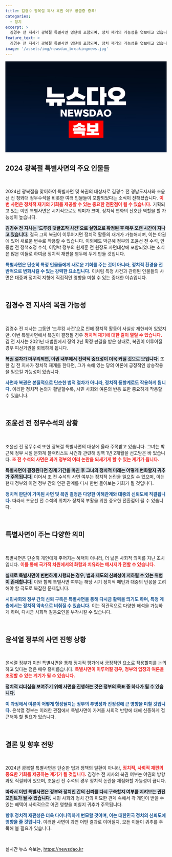 ```yaml
---
title: 김경수 광복절 특사 복권 여부 궁금증 증폭!
categories:
  - 정치
excerpt: >
  김경수 전 지사가 광복절 특별사면 명단에 포함되며, 정치 재기의 가능성을 엿보이고 있습니다. 박근혜 정부 청와대 인사들도 함께 사면 대상에 올랐는데, 이들로 인해 야권의 정치 지형에 중대한 변화가 예상됩니다.
feature_text: >
  김경수 전 지사가 광복절 특별사면 명단에 포함되며, 정치 재기의 가능성을 엿보이고 있습니다. 박근혜 정부 청와대 인사들도 함께 사면 대상에 올랐는데, 이들로 인해 야권의 정치 지형에 중대한 변화가 예상됩니다.
image: '/assets/img/newsdao_breakingnews.jpg'
---
```


<p><img src="/assets/img/newsdao_breakingnews.jpg" alt="flaretime 속보" /></p>

<h2 data-ke-size="size26">2024 광복절 특별사면의 주요 인물들</h2>

<p data-ke-size="size16">&nbsp;</p>

<p>2024년 광복절을 맞이하여 특별사면 및 복권의 대상자로 김경수 전 경남도지사와 조윤선 전 청와대 정무수석을 비롯한 여러 인물들이 포함되었다는 소식이 전해졌습니다. <b><span style="color: #ee2323;">이번 사면은 정치적 재기의 기회를 제공할 수 있는 중요한 전환점이 될 수 있습니다.</span></b> 기획되고 있는 이번 특별사면은 시기적으로도 의미가 크며, 정치적 변화의 신호탄 역할을 할 가능성이 높습니다. </p>

<p><b><span style="background-color: #21538527;">김경수 전 지사는 '드루킹 댓글조작 사건'으로 실형으로 확정된 후 매우 오랜 시간이 지나고 있습니다.</span></b> 결국 그의 복권이 이루어지면 정치적 활동의 재개가 가능해지며, 이는 야권에 있어 새로운 변수로 작용할 수 있습니다. 이외에도 박근혜 정부의 조윤선 전 수석, 안종범 전 정책조정 수석, 이명박 정부의 원세훈 전 원장도 사면대상에 포함되었다는 소식은 많은 이들로 하여금 정치적 재편을 염두에 두게 만들 것입니다.</p>

<p><b><span style="color: #1a5490;">특별사면은 단순히 특정 인물들에게 새로운 기회를 주는 것이 아니라, 정치적 환경을 전반적으로 변화시킬 수 있는 강력한 요소입니다.</span></b> 이처럼 특정 사건과 관련된 인물들의 사면은 대중과 정치적 지형에 직접적인 영향을 미칠 수 있는 중대한 이슈입니다.</p>

<p data-ke-size="size16">&nbsp;</p>

<h2 data-ke-size="size26">김경수 전 지사의 복권 가능성</h2>

<p data-ke-size="size16">&nbsp;</p>

<p>김경수 전 지사는 그동안 '드루킹 사건'으로 인해 정치적 활동이 사실상 제한되어 있었지만, 이번 특별사면에서 복권이 결정될 경우 <b><span style="color: #ee2323;">정치적 재기에 대한 길이 열릴 수 있습니다.</span></b> 김 전 지사는 2021년 대법원에서 징역 2년 확정 판결을 받은 상태로, 복권이 이루어질 경우 피선거권을 회복하게 됩니다. </p>

<p><b><span style="background-color: #21538527;">복권 절차가 마무리되면, 야권 내부에서 전략적 중요성이 더욱 커질 것으로 보입니다.</span></b> 또한 김 전 지사가 정치적 재개를 한다면, 그가 속해 있는 당의 여론에 긍정적인 상승작용을 일으킬 가능성이 있습니다. </p>

<p><b><span style="color: #1a5490;">사면과 복권은 본질적으로 단순한 법적 절차가 아니라, 정치적 풍향계로도 작용하게 됩니다.</span></b> 이러한 정치적 논의가 활발할수록, 시민 사회와 여론의 반응 또한 중요하게 작용할 수 있습니다.</p>

<p data-ke-size="size16">&nbsp;</p>

<h2 data-ke-size="size26">조윤선 전 정무수석의 상황</h2>

<p data-ke-size="size16">&nbsp;</p>

<p>조윤선 전 정무수석 또한 광복절 특별사면의 대상에 올라 주목받고 있습니다. 그녀는 박근혜 정부 시절 문화계 블랙리스트 사건과 관련해 징역 1년 2개월을 선고받은 바 있습니다. <b><span style="color: #ee2323;">조 전 수석의 사면은 과거 정부의 여러 논란을 되새기게 할 수 있는 계기가 됩니다.</span></b> </p>

<p><b><span style="background-color: #21538527;">특별사면이 결정된다면 징계 기간을 마친 후 그녀의 정치적 미래는 어떻게 변화할지 귀추가 주목됩니다.</span></b> 이어서 조 전 수석의 사면 여부는 정치적 논란을 일으킬 수 있으며, 이는 현재 정부와 이전 정부 간의 연관 관계를 다시 한번 돌아보는 기회가 될 것입니다.</p>

<p><b><span style="color: #1a5490;">정치적 판단이 가미된 사면 및 복권 결정은 다양한 이해관계와 대중의 신뢰도에 직결됩니다.</span></b> 따라서 조윤선 전 수석의 위치가 정치적 부활을 위한 중요한 전환점이 될 수 있습니다.</p>

<p data-ke-size="size16">&nbsp;</p>

<h2 data-ke-size="size26">특별사면이 주는 다양한 의미</h2>

<p data-ke-size="size16">&nbsp;</p>

<p>특별사면은 단순히 개인에게 주어지는 혜택이 아니라, 더 넓은 사회적 의미를 지닌 조치입니다. <b><span style="color: #ee2323;">이를 통해 국가적 차원에서의 화합과 치유라는 메시지가 전할 수 있습니다.</span></b> </p>

<p><b><span style="background-color: #21538527;">실제로 특별사면이 빈번하게 시행되는 경우, 법과 제도의 신뢰성이 저하될 수 있는 위험이 존재합니다.</span></b> 이와 함께 특별사면 여부는 해당 시기 정치적 패턴과 대중의 반응을 고려해야 할 극도로 복잡한 문제입니다. </p>

<p><b><span style="color: #1a5490;">시민사회와 정부 간의 신뢰 구축은 특별사면을 통해 다시금 활력을 띄기도 하며, 특정 계층에서는 정치적 약속으로 비춰질 수 있습니다.</span></b> 이는 직관적으로 다양한 해석을 가능하게 하며, 다시금 사회적 갈등요인을 부각시킬 수 있습니다.</p>

<p data-ke-size="size16">&nbsp;</p>

<h2 data-ke-size="size26">윤석열 정부의 사면 진행 상황</h2>

<p data-ke-size="size16">&nbsp;</p>

<p>윤석열 정부가 이번 특별사면을 통해 정치적 평가에서 긍정적인 요소로 작용할지를 논의하고 있다는 점은 매우 흥미롭습니다. <b><span style="color: #ee2323;">특별사면이 이루어질 경우, 정부의 입장과 여론을 조정할 수 있는 계기가 될 수 있습니다.</span></b> </p>

<p><b><span style="background-color: #21538527;">정치적 리더십을 보여주기 위해 사면을 진행하는 것은 정부의 목표 중 하나가 될 수 있습니다.</span></b> </p>

<p><b><span style="color: #1a5490;">이 과정에서 여론이 어떻게 형성될지는 정부의 투명성과 진정성에 큰 영향을 미칠 것입니다.</span></b> 윤석열 정부는 이러한 관점에서 특별사면이 가져올 사회적 반향에 대해 신중하게 접근해야 할 필요가 있습니다.</p>

<p data-ke-size="size16">&nbsp;</p>

<h2 data-ke-size="size26">결론 및 향후 전망</h2>

<p data-ke-size="size16">&nbsp;</p>

<p>2024년 광복절 특별사면은 단순한 법과 정책의 일환이 아니라, <b><span style="color: #ee2323;">정치적, 사회적 재편의 중요한 기회를 제공하는 계기가 될 것입니다.</span></b> 김경수 전 지사의 복권 여부는 야권의 방향과도 직결되어 있으며, 조윤선 전 수석의 경우 정치적 논란을 재점화할 가능성이 큽니다.</p>

<p><b><span style="background-color: #21538527;">따라서 이번 특별사면은 정부와 정치인 간의 신뢰를 다시 구축할지 여부를 지켜보는 관전 포인트가 될 수 있습니다.</span></b> 시민 사회와 정치 간의 미묘한 관계 속에서 각 개인이 받을 수 있는 혜택이 사회적으로 어떤 영향을 미칠지 귀추가 주목됩니다. </p>

<p><b><span style="color: #1a5490;">향후 정치적 재편성은 더욱 다이나믹하게 변모할 것이며, 이는 대한민국 정치의 신뢰도에 영향을 줄 것입니다.</span></b> 이러한 사면이 과연 어떤 결과로 이어질지, 모든 이들이 귀추를 주목해 볼 필요가 있습니다. </p>

<p data-ke-size="size16">&nbsp;</p>
실시간 뉴스 속보는, <a href="https://newsdao.kr" rel="dofollow">https://newsdao.kr</a>


